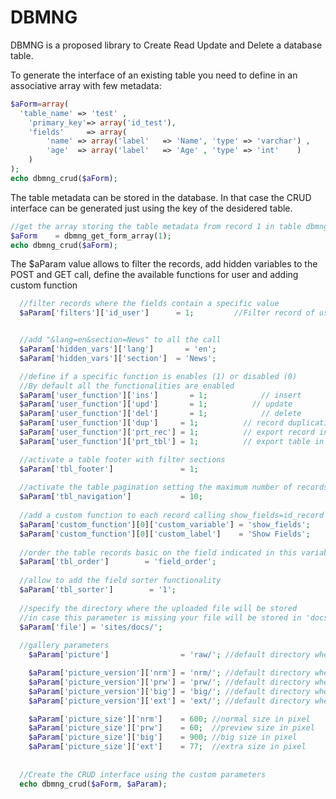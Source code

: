 DBMNG
=====


DBMNG is a proposed library to Create Read Update and Delete a database table. 


To generate the interface of an existing table you need to define in an associative array with few metadata:

``` php
$aForm=array(  
  'table_name' => 'test' ,
	'primary_key'=> array('id_test'), 
	'fields'     => array(
		'name' => array('label'   => 'Name', 'type' => 'varchar') ,
		'age'  => array('label'   => 'Age' , 'type' => 'int'    )
	)
);
echo dbmng_crud($aForm);
```

The table metadata can be stored in the database. In that case the CRUD interface can be generated just using 
the key of the desidered table.

``` php
//get the array storing the table metadata from record 1 in table dbmng_tables
$aForm    = dbmng_get_form_array(1); 
echo dbmng_crud($aForm);
``` 

The $aParam value allows to filter the records, add hidden variables to the POST and GET call, define the available 
functions for user and adding custom function


``` php  
  //filter records where the fields contain a specific value
  $aParam['filters']['id_user']      = 1;         //Filter record of user 1


  //add "&lang=en&section=News" to all the call
  $aParam['hidden_vars']['lang']	   = 'en';      
  $aParam['hidden_vars']['section']  = 'News';    

  //define if a specific function is enables (1) or disabled (0)
  //By default all the functionalities are enabled
  $aParam['user_function']['ins']	    = 1;	        // insert
  $aParam['user_function']['upd']	    = 1;          // update
  $aParam['user_function']['del']	    = 1;	        // delete
  $aParam['user_function']['dup']     = 1;	        // record duplication
  $aParam['user_function']['prt_rec'] = 1;	        // export record in pdf format
  $aParam['user_function']['prt_tbl'] = 1;	        // export table in pdf format

  //activate a table footer with filter sections
  $aParam['tbl_footer']               = 1;
  
  //activate the table pagination setting the maximum number of records per page  
  $aParam['tbl_navigation']           = 10;  
  
  //add a custom function to each record calling show_fields=id_record 
  $aParam['custom_function'][0]['custom_variable'] = 'show_fields';
  $aParam['custom_function'][0]['custom_label']    = 'Show Fields';
  
  //order the table records basic on the field indicated in this variable
  $aParam['tbl_order']        = 'field_order';
  
  //allow to add the field sorter functionality
  $aParam['tbl_sorter']        = '1';
  
  //specify the directory where the uploaded file will be stored
  //in case this parameter is missing your file will be stored in 'docs/'
  $aParam['file'] = 'sites/docs/';
  
  //gallery parameters
	$aParam['picture']                = 'raw/'; //default directory where your picture will be stored

	$aParam['picture_version']['nrm'] = 'nrm/'; //default directory where normal version is stored automatically by the system
	$aParam['picture_version']['prw'] = 'prw/'; //default directory where preview version is stored automatically by the system
	$aParam['picture_version']['big'] = 'big/'; //default directory where big version is stored automatically by the system
	$aParam['picture_version']['ext'] = 'ext/'; //default directory where extra version is stored automatically by the system

	$aParam['picture_size']['nrm']    = 600; //normal size in pixel
	$aParam['picture_size']['prw']    = 60;  //preview size in pixel
	$aParam['picture_size']['big']    = 900; //big size in pixel
	$aParam['picture_size']['ext']    = 77;  //extra size in pixel
  
  
  //Create the CRUD interface using the custom parameters
  echo dbmng_crud($aForm, $aParam);
```
